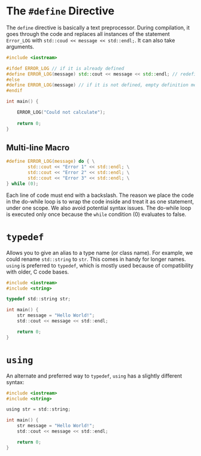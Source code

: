 # The `#define` Directive
The `define` directive is basically a text preprocessor. During compilation, it goes through the code and replaces all instances of the statement `Error_LOG` with `std::coud << message << std::endl;`. It can also take arguments.

```c++
#include <iostream>

#ifdef ERROR_LOG // if it is already defined
#define ERROR_LOG(message) std::cout << message << std::endl; // redefine it this way
#else
#define ERROR_LOG(message) // if it is not defined, empty definition means it does nothing.
#endif

int main() {

	ERROR_LOG("Could not calculate");
	
	return 0;
}
```

## Multi-line Macro
```c
#define ERROR_LOG(message) do { \
		std::cout << "Error 1" << std::endl; \
		std::cout << "Error 2" << std::endl; \
		std::cout << "Error 3" << std::endl; \
} while (0);

```
Each line of code must end with a backslash. The reason we place the code in the do-while loop is to wrap the code inside and treat it as one statement, under one scope. We also avoid potential syntax issues.  The do-while loop is executed only once because the `while` condition (0) evaluates to false.

# `typedef`
Allows you to give an alias to a type name (or class name). For example, we could rename `std::string` to `str`. This comes in handy for longer names. `using` is preferred to `typedef`, which is mostly used because of compatibility with older, C code bases.
```c
#include <iostream>
#include <string>

typedef std::string str;

int main() {
	str message = "Hello World!";
	std::cout << message << std::endl;

	return 0;
}
```

# `using`
An alternate and preferred way to `typedef`, `using` has a slightly different syntax:
```c
#include <iostream>
#include <string>

using str = std::string;

int main() {
	str message = "Hello World!";
	std::cout << message << std::endl;

	return 0;
}
```